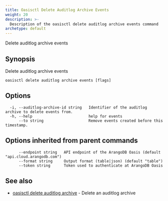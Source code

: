 ```yaml
---
title: Oasisctl Delete Auditlog Archive Events
weight: 20
description: >-
  Description of the oasisctl delete auditlog archive events command
archetype: default
---
```

Delete auditlog archive events

## Synopsis

Delete auditlog archive events

```
oasisctl delete auditlog archive events [flags]
```

## Options

```
  -i, --auditlog-archive-id string   Identifier of the auditlog archive to delete events from.
  -h, --help                         help for events
      --to string                    Remove events created before this timestamp.
```

## Options inherited from parent commands

```
      --endpoint string   API endpoint of the ArangoDB Oasis (default "api.cloud.arangodb.com")
      --format string     Output format (table|json) (default "table")
      --token string      Token used to authenticate at ArangoDB Oasis
```

## See also

* [oasisctl delete auditlog archive](delete-audit-log-archive.md)	 - Delete an auditlog archive

